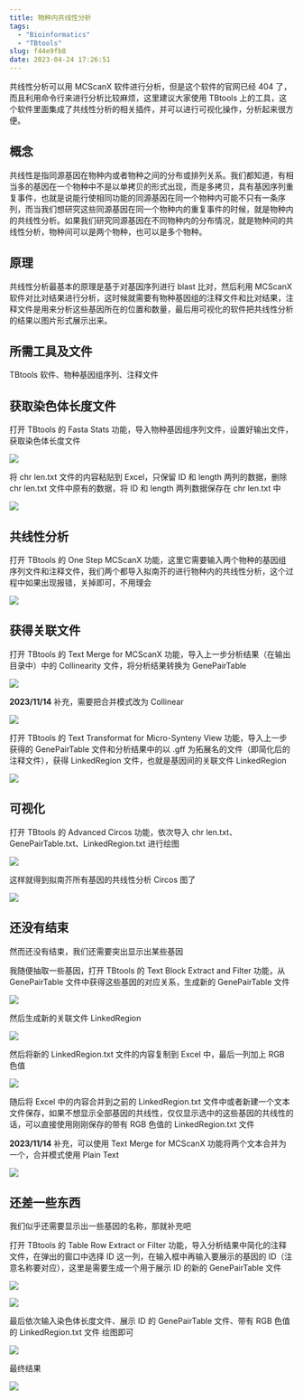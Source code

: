 ```yaml
---
title: 物种内共线性分析
tags:
  - "Bioinformatics"
  - "TBtools"
slug: f44e9fb8
date: 2023-04-24 17:26:51
---
```


共线性分析可以用 MCScanX 软件进行分析，但是这个软件的官网已经 404 了，而且利用命令行来进行分析比较麻烦，这里建议大家使用 TBtools 上的工具，这个软件里面集成了共线性分析的相关插件，并可以进行可视化操作，分析起来很方便。

<!--more-->

## 概念

共线性是指同源基因在物种内或者物种之间的分布或排列关系。我们都知道，有相当多的基因在一个物种中不是以单拷贝的形式出现，而是多拷贝，具有基因序列重复事件，也就是说能行使相同功能的同源基因在同一个物种内可能不只有一条序列，而当我们想研究这些同源基因在同一个物种内的重复事件的时候，就是物种内的共线性分析。如果我们研究同源基因在不同物种内的分布情况，就是物种间的共线性分析，物种间可以是两个物种，也可以是多个物种。

## 原理

共线性分析最基本的原理是基于对基因序列进行 blast 比对，然后利用 MCScanX 软件对比对结果进行分析，这时候就需要有物种基因组的注释文件和比对结果，注释文件是用来分析这些基因所在的位置和数量，最后用可视化的软件把共线性分析的结果以图片形式展示出来。

## 所需工具及文件

TBtools 软件、物种基因组序列、注释文件

## 获取染色体长度文件

打开 TBtools 的 Fasta Stats 功能，导入物种基因组序列文件，设置好输出文件，获取染色体长度文件

![](https://gcore.jsdelivr.net/gh/yuanj82/static/blog/20230424205457.png)

将 chr len.txt 文件的内容粘贴到 Excel，只保留 ID 和 length 两列的数据，删除 chr len.txt 文件中原有的数据，将 ID 和 length 两列数据保存在 chr len.txt 中

![](https://gcore.jsdelivr.net/gh/yuanj82/static/blog/20230424205539.png)

## 共线性分析

打开 TBtools 的 One Step MCScanX 功能，这里它需要输入两个物种的基因组序列文件和注释文件，我们两个都导入拟南芥的进行物种内的共线性分析，这个过程中如果出现报错，关掉即可，不用理会

![](https://gcore.jsdelivr.net/gh/yuanj82/static/blog/20230424205555.png)

## 获得关联文件

打开 TBtools 的 Text Merge for MCScanX 功能，导入上一步分析结果（在输出目录中）中的 Collinearity 文件，将分析结果转换为 GenePairTable

![](https://gcore.jsdelivr.net/gh/yuanj82/static/blog/20230424205623.png)

**2023/11/14** 补充，需要把合并模式改为 Collinear

![](https://gcore.jsdelivr.net/gh/yuanj82/static/blog/202311141104153.png)

打开 TBtools 的 Text Transformat for Micro-Synteny View 功能，导入上一步获得的 GenePairTable 文件和分析结果中的以 .gff 为拓展名的文件（即简化后的注释文件），获得 LinkedRegion 文件，也就是基因间的关联文件 LinkedRegion

![](https://gcore.jsdelivr.net/gh/yuanj82/static/blog/20230424205705.png)

## 可视化

打开 TBtools 的 Advanced Circos 功能，依次导入 chr len.txt、GenePairTable.txt、LinkedRegion.txt 进行绘图

![](https://gcore.jsdelivr.net/gh/yuanj82/static/blog/20230424205736.png)

这样就得到拟南芥所有基因的共线性分析 Circos 图了

![](https://gcore.jsdelivr.net/gh/yuanj82/static/blog/20230424205755.png)

## 还没有结束

然而还没有结束，我们还需要突出显示出某些基因

我随便抽取一些基因，打开 TBtools 的 Text Block Extract and Filter 功能，从 GenePairTable 文件中获得这些基因的对应关系，生成新的 GenePairTable 文件

![](https://gcore.jsdelivr.net/gh/yuanj82/static/blog/20230424205834.png)

然后生成新的关联文件 LinkedRegion

![](https://gcore.jsdelivr.net/gh/yuanj82/static/blog/20230424205921.png)

然后将新的 LinkedRegion.txt 文件的内容复制到 Excel 中，最后一列加上 RGB 色值

![](https://gcore.jsdelivr.net/gh/yuanj82/static/blog/20230424205932.png)

随后将 Excel 中的内容合并到之前的 LinkedRegion.txt 文件中或者新建一个文本文件保存，如果不想显示全部基因的共线性，仅仅显示选中的这些基因的共线性的话，可以直接使用刚刚保存的带有 RGB 色值的 LinkedRegion.txt 文件

**2023/11/14** 补充，可以使用 Text Merge for MCScanX 功能将两个文本合并为一个，合并模式使用 Plain Text

![](https://gcore.jsdelivr.net/gh/yuanj82/static/blog/20230424210013.png)

## 还差一些东西

我们似乎还需要显示出一些基因的名称，那就补充吧

打开 TBtools 的 Table Row Extract or Filter 功能，导入分析结果中简化的注释文件，在弹出的窗口中选择 ID 这一列，在输入框中再输入要展示的基因的 ID（注意名称要对应），这里是需要生成一个用于展示 ID 的新的 GenePairTable 文件

![](https://gcore.jsdelivr.net/gh/yuanj82/static/blog/20230424210040.png)

![](https://gcore.jsdelivr.net/gh/yuanj82/static/blog/20230424210131.png)

最后依次输入染色体长度文件、展示 ID 的 GenePairTable 文件、带有 RGB 色值的 LinkedRegion.txt 文件
绘图即可

![](https://gcore.jsdelivr.net/gh/yuanj82/static/blog/20230424210148.png)

最终结果

![](https://gcore.jsdelivr.net/gh/yuanj82/static/blog/20230424210204.png)
